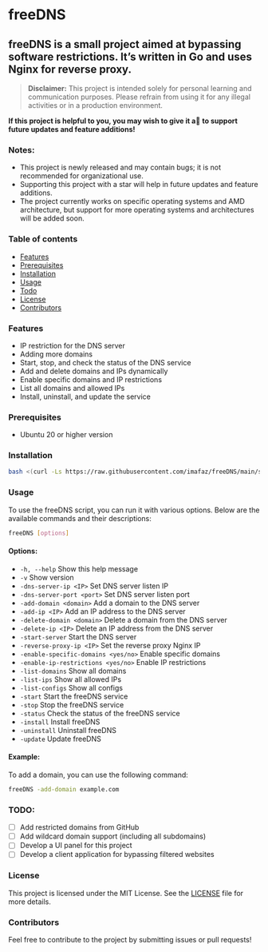 # freeDNS
## freeDNS is a small project aimed at bypassing software restrictions. It’s written in Go and uses Nginx for reverse proxy.

> **Disclaimer:** This project is intended solely for personal learning and communication purposes. Please refrain from using it for any illegal activities or in a production environment.


**If this project is helpful to you, you may wish to give it a**:star2: **to support future updates and feature additions!**


### Notes:
- This project is newly released and may contain bugs; it is not recommended for organizational use.
- Supporting this project with a star will help in future updates and feature additions.
- The project currently works on specific operating systems and AMD architecture, but support for more operating systems and architectures will be added soon.


### Table of contents
- [Features](#features)
- [Prerequisites](#prerequisites)
- [Installation](#installation)
- [Usage](#usage)
- [Todo](#todo)
- [License](#license)
- [Contributors](#contributors)

### Features
- IP restriction for the DNS server
- Adding more domains
- Start, stop, and check the status of the DNS service
- Add and delete domains and IPs dynamically
- Enable specific domains and IP restrictions
- List all domains and allowed IPs
- Install, uninstall, and update the service

### Prerequisites
- Ubuntu 20 or higher version

### Installation
```bash
bash <(curl -Ls https://raw.githubusercontent.com/imafaz/freeDNS/main/scripts/install.sh)
```

### Usage
To use the freeDNS script, you can run it with various options. Below are the available commands and their descriptions:

```bash
freeDNS [options]
```

#### Options:
- `-h, --help`                    Show this help message
- `-v`                            Show version
- `-dns-server-ip <IP>`          Set DNS server listen IP
- `-dns-server-port <port>`      Set DNS server listen port
- `-add-domain <domain>`         Add a domain to the DNS server
- `-add-ip <IP>`                 Add an IP address to the DNS server
- `-delete-domain <domain>`      Delete a domain from the DNS server
- `-delete-ip <IP>`              Delete an IP address from the DNS server
- `-start-server`                 Start the DNS server
- `-reverse-proxy-ip <IP>`       Set the reverse proxy Nginx IP
- `-enable-specific-domains <yes/no>` Enable specific domains
- `-enable-ip-restrictions <yes/no>` Enable IP restrictions
- `-list-domains`                 Show all domains
- `-list-ips`                     Show all allowed IPs
- `-list-configs`                 Show all configs
- `-start`                        Start the freeDNS service
- `-stop`                         Stop the freeDNS service
- `-status`                       Check the status of the freeDNS service
- `-install`                      Install freeDNS
- `-uninstall`                    Uninstall freeDNS
- `-update`                       Update freeDNS

#### Example:
To add a domain, you can use the following command:
```bash
freeDNS -add-domain example.com
```

### TODO:
- [ ] Add restricted domains from GitHub
- [ ] Add wildcard domain support (including all subdomains)
- [ ] Develop a UI panel for this project
- [ ] Develop a client application for bypassing filtered websites

### License
This project is licensed under the MIT License. See the [LICENSE](LICENSE) file for more details.

### Contributors
Feel free to contribute to the project by submitting issues or pull requests!